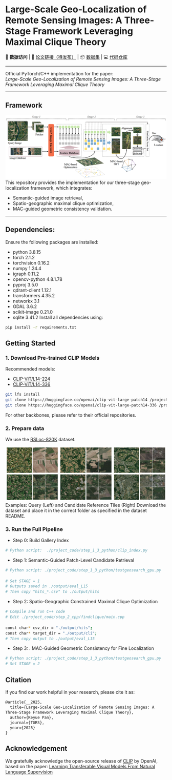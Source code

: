 
# Large-Scale Geo-Localization of Remote Sensing Images: A Three-Stage Framework Leveraging Maximal Clique Theory

🔗 **数据访问** | 📄 [论文链接（待发布）]() | 📦 [数据集](https://github.com/SandraPky/RSLoc-820K/blob/main/README_RSLoc-820K.md) | 💻 [代码仓库](https://github.com/SandraPky/RSLoc-820K)

---

Official PyTorch/C++ implementation for the paper:  
*Large-Scale Geo-Localization of Remote Sensing Images: A Three-Stage Framework Leveraging Maximal Clique Theory*

---

## Framework

![Framework Overview](paper/fig2.png)
This repository provides the implementation for our three-stage geo-localization framework, which integrates:
- Semantic-guided image retrieval,
- Spatio-geographic maximal clique optimization,
- MAC-guided geometric consistency validation.

---
## Dependencies:
Ensure the following packages are installed:
+ python 3.8.15
+ torch	2.1.2
+ torchvision 0.16.2
+ numpy	1.24.4
+ igraph 0.11.2
+ opencv-python	4.8.1.78
+ pyproj 3.5.0
+ qdrant-client	1.12.1
+ transformers	4.35.2
+ networkx	3.1
+ GDAL 3.6.2
+ scikit-image 0.21.0
+ sqlite 3.41.2
Install all dependencies using:

```bash
pip install -r requirements.txt
```

## Getting Started
### 1. Download Pre-trained CLIP Models
  Recommended models:
* [CLIP-ViT/L14-224](https://huggingface.co/openai/clip-vit-large-patch14)
* [CLIP-ViT/L14-336](https://huggingface.co/openai/clip-vit-large-patch14-336)
```bash
git lfs install 
git clone https://huggingface.co/openai/clip-vit-large-patch14 /project_code/model/clip-vit-large-patch14
git clone https://huggingface.co/openai/clip-vit-large-patch14-336 /project_code/model/clip-vit-large-patch14-336
```
For other backbones, please refer to their official repositories.
### 2. Prepare data

We use the [RSLoc-820K](https://github.com/SandraPky/RSLoc-820K/blob/main/README_RSLoc-820K.md) dataset.

![dataset Example Image(15 zoom level)](paper/dataset.png)
Examples: Query (Left) and Candidate Reference Tiles (Right)
Download the dataset and place it in the correct folder as specified in the dataset README.


### 3. Run the Full Pipeline

+ Step 0: Build Gallery Index
```bash
# Python script:  ./project_code/step_1_3_python/clip_index.py
```
+ Step 1: Semantic-Guided Patch-Level Candidate Retrieval
```bash
# Python script: ./project_code/step_1_3_python/testgeosearch_gpu.py

# Set STAGE = 1
# Outputs saved in ./output/eval_L15
# Then copy "hits_*.csv" to ./output/hits

```
+ Step 2: Spatio-Geographic Constrained Maximal Clique Optimization
```bash
# Compile and run C++ code
# Edit ./project_code/step_2_cpp/findclique/main.cpp

const char* csv_dir = "./output/hits";
const char* target_dir = "./output/cli";
# Then copy output to ./output/eval_L15
```

+ Step 3: . MAC-Guided Geometric Consistency for Fine Localization
```bash
# Python script: ./project_code/step_1_3_python/testgeosearch_gpu.py
# Set STAGE = 2
```

## Citation

If you find our work helpful in your research, please cite it as:

```
@article{__2025,
  title={Large-Scale Geo-Localization of Remote Sensing Images: A Three-Stage Framework Leveraging Maximal Clique Theory},
  author={Keyue Pan},
  journal={TGRS},
  year={2025}
}
```

## Acknowledgement

We gratefully acknowledge the open-source release of [CLIP](https://github.com/jeonsworld/ViT-pytorch) by OpenAI, based on the paper: [Learning Transferable Visual Models From Natural Language Supervision](https://arxiv.org/abs/2103.00020)

